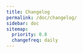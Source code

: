 ```yaml
---
title: Changelog
permalink: /doc/changelog/
sidebar: doc
sitemap:
  priority: 0.8
  changefreq: daily
---
```



